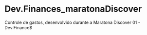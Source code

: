 # Dev.Finances_maratonaDiscover
Controle de gastos, desenvolvido durante a Maratona Discover 01 - Dev.Finance$
